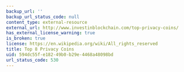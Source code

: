 ```yaml
---
backup_url: ''
backup_url_status_code: null
content_type: external-resource
external_url: http://www.investinblockchain.com/top-privacy-coins/
has_external_license_warning: true
is_broken: true
license: https://en.wikipedia.org/wiki/All_rights_reserved
title: Top 8 Privacy Coins
uid: 594dc55f-e182-49b0-b29e-4468a48098bd
url_status_code: 530
---
```

